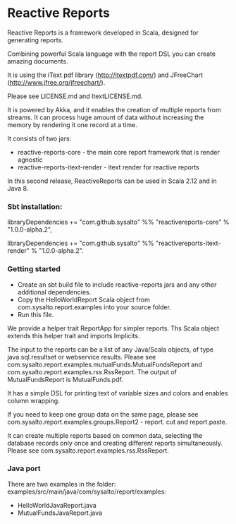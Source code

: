 # Reactive Reports

Reactive Reports is a framework developed in Scala, designed for generating reports. 

Combining powerful Scala language with the report DSL you can create amazing documents.

It is using the iText pdf library (http://itextpdf.com/) and JFreeChart (http://www.jfree.org/jfreechart/).

Please see LICENSE.md and ItextLICENSE.md.

It is powered by Akka, and it enables the creation of multiple reports from streams.
It can process huge amount of data without increasing the memory by rendering it one record at a time. 

It consists of two jars:
* reactive-reports-core - the main core report framework that is render agnostic
* reactive-reports-itext-render - itext render for reactive reports

In this second  release, ReactiveReports can be used in Scala 2.12 and in Java 8.

### Sbt installation:

  libraryDependencies += "com.github.sysalto" %% "reactivereports-core" % "1.0.0-alpha.2",
  
  libraryDependencies += "com.github.sysalto" %% "reactivereports-itext-render" % "1.0.0-alpha.2".
  
  
### Getting started
   
* Create an sbt build file to include reactive-reports jars and any other additional dependencies.
* Copy the HelloWorldReport Scala object from com.sysalto.report.examples into your source folder.
* Run this file.

We provide a helper trait ReportApp for simpler reports. Ths Scala object extends this helper trait and 
imports Implicits.

The input to the reports can be a list of any Java/Scala objects, of type java.sql.resultset or webservice results. 
Please see com.sysalto.report.examples.mutualFunds.MutualFundsReport and com.sysalto.report.examples.rss.RssReport.
The output of  MutualFundsReport is MutualFunds.pdf.
 
It has a simple DSL for printing text of variable sizes and colors and enables column wrapping.
 
If you need to keep one group data on the same page, please see com.sysalto.report.examples.groups.Report2 - report.
cut and report.paste.
  
It can create multiple reports based on common data, selecting the database records only once and creating different 
reports simultaneously.
Please see com.sysalto.report.examples.rss.RssReport.

### Java port
There are two examples in the folder: examples/src/main/java/com/sysalto/report/examples:
* HelloWorldJavaReport.java
* MutualFundsJavaReport.java

  
